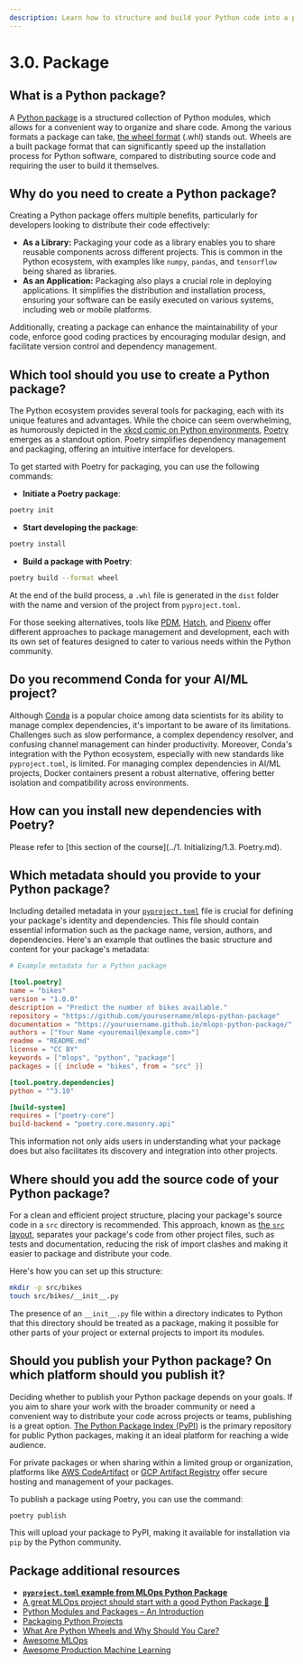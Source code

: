 ```yaml
---
description: Learn how to structure and build your Python code into a package, which is crucial for sharing your code as a library or application and enhancing its maintainability.
---
```


# 3.0. Package

## What is a Python package?

A [Python package](https://packaging.python.org/en/latest/) is a structured collection of Python modules, which allows for a convenient way to organize and share code. Among the various formats a package can take, [the wheel format](https://peps.python.org/pep-0427/) (.whl) stands out. Wheels are a built package format that can significantly speed up the installation process for Python software, compared to distributing source code and requiring the user to build it themselves.

## Why do you need to create a Python package?

Creating a Python package offers multiple benefits, particularly for developers looking to distribute their code effectively:

- **As a Library:** Packaging your code as a library enables you to share reusable components across different projects. This is common in the Python ecosystem, with examples like `numpy`, `pandas`, and `tensorflow` being shared as libraries.
- **As an Application:** Packaging also plays a crucial role in deploying applications. It simplifies the distribution and installation process, ensuring your software can be easily executed on various systems, including web or mobile platforms.

Additionally, creating a package can enhance the maintainability of your code, enforce good coding practices by encouraging modular design, and facilitate version control and dependency management.

## Which tool should you use to create a Python package?

The Python ecosystem provides several tools for packaging, each with its unique features and advantages. While the choice can seem overwhelming, as humorously depicted in the [xkcd comic on Python environments](https://xkcd.com/1987/), [Poetry](https://python-poetry.org/) emerges as a standout option. Poetry simplifies dependency management and packaging, offering an intuitive interface for developers.

To get started with Poetry for packaging, you can use the following commands:

- **Initiate a Poetry package**:

```bash
poetry init
```

- **Start developing the package**:

```bash
poetry install
```

- **Build a package with Poetry**:

```bash
poetry build --format wheel
```

At the end of the build process, a `.whl` file is generated in the `dist` folder with the name and version of the project from `pyproject.toml`.

For those seeking alternatives, tools like [PDM](https://pdm-project.org/en/latest/), [Hatch](https://hatch.pypa.io/latest/), and [Pipenv](https://pipenv.pypa.io/en/latest/) offer different approaches to package management and development, each with its own set of features designed to cater to various needs within the Python community.

## Do you recommend Conda for your AI/ML project?

Although [Conda](https://conda.io/projects/conda/en/latest/user-guide/install/index.html) is a popular choice among data scientists for its ability to manage complex dependencies, it's important to be aware of its limitations. Challenges such as slow performance, a complex dependency resolver, and confusing channel management can hinder productivity. Moreover, Conda's integration with the Python ecosystem, especially with new standards like `pyproject.toml`, is limited. For managing complex dependencies in AI/ML projects, Docker containers present a robust alternative, offering better isolation and compatibility across environments.

## How can you install new dependencies with Poetry?

Please refer to [this section of the course](../1. Initializing/1.3. Poetry.md).

## Which metadata should you provide to your Python package?

Including detailed metadata in your [`pyproject.toml`](https://python-poetry.org/docs/pyproject/) file is crucial for defining your package's identity and dependencies. This file should contain essential information such as the package name, version, authors, and dependencies. Here's an example that outlines the basic structure and content for your package's metadata:

```toml
# Example metadata for a Python package

[tool.poetry]
name = "bikes"
version = "1.0.0"
description = "Predict the number of bikes available."
repository = "https://github.com/yourusername/mlops-python-package"
documentation = "https://yourusername.github.io/mlops-python-package/"
authors = ["Your Name <youremail@example.com>"]
readme = "README.md"
license = "CC BY"
keywords = ["mlops", "python", "package"]
packages = [{ include = "bikes", from = "src" }]

[tool.poetry.dependencies]
python = "^3.10"

[build-system]
requires = ["poetry-core"]
build-backend = "poetry.core.masonry.api"
```

This information not only aids users in understanding what your package does but also facilitates its discovery and integration into other projects.

## Where should you add the source code of your Python package?

For a clean and efficient project structure, placing your package's source code in a `src` directory is recommended. This approach, known as [the `src` layout](https://packaging.python.org/en/latest/discussions/src-layout-vs-flat-layout/), separates your package's code from other project files, such as tests and documentation, reducing the risk of import clashes and making it easier to package and distribute your code.

Here's how you can set up this structure:

```bash
mkdir -p src/bikes
touch src/bikes/__init__.py
```

The presence of an `__init__.py` file within a directory indicates to Python that this directory should be treated as a package, making it possible for other parts of your project or external projects to import its modules.

## Should you publish your Python package? On which platform should you publish it?

Deciding whether to publish your Python package depends on your goals. If you aim to share your work with the broader community or need a convenient way to distribute your code across projects or teams, publishing is a great option. [The Python Package Index (PyPI)](https://pypi.org/) is the primary repository for public Python packages, making it an ideal platform for reaching a wide audience.

For private packages or when sharing within a limited group or organization, platforms like [AWS CodeArtifact](https://aws.amazon.com/codeartifact/) or [GCP Artifact Registry](https://cloud.google.com/artifact-registry) offer secure hosting and management of your packages.

To publish a package using Poetry, you can use the command:

```bash
poetry publish
```

This will upload your package to PyPI, making it available for installation via `pip` by the Python community.

## Package additional resources

- **[`pyproject.toml` example from MLOps Python Package](https://github.com/fmind/mlops-python-package/blob/main/pyproject.toml)**
- [A great MLOps project should start with a good Python Package 🐍](https://fmind.medium.com/a-great-mlops-project-should-start-with-a-good-python-package-7662bdf79563)
- [Python Modules and Packages – An Introduction](https://realpython.com/python-modules-packages/)
- [Packaging Python Projects](https://packaging.python.org/en/latest/tutorials/packaging-projects/)
- [What Are Python Wheels and Why Should You Care?](https://realpython.com/python-wheels/)
- [Awesome MLOps](https://github.com/visenger/awesome-mlops)
- [Awesome Production Machine Learning](https://github.com/EthicalML/awesome-production-machine-learning)

